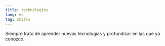 ```yaml
---
title: technologies
lang: es
tag: skills
---
```


Siempre trato de aprender nuevas tecnologías y profundizar en
las que ya conozco.
